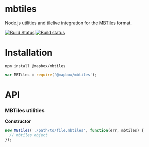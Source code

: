 # mbtiles

Node.js utilities and [tilelive](https://github.com/mapbox/tilelive.js) integration for the [MBTiles](http://mbtiles.org) format.

[![Build Status](https://travis-ci.org/mapbox/node-mbtiles.svg?branch=master)](https://travis-ci.org/mapbox/node-mbtiles)
[![Build status](https://ci.appveyor.com/api/projects/status/04wbok5rs3eroffe)](https://ci.appveyor.com/project/Mapbox/node-mbtiles)

# Installation

```
npm install @mapbox/mbtiles
```

```javascript
var MBTiles = require('@mapbox/mbtiles');
```

# API

### MBTiles utilities

**Constructor**

```javascript
new MBTiles('./path/to/file.mbtiles', function(err, mbtiles) {
  // mbtiles object
});
```
